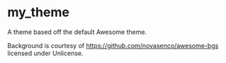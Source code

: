 # my_theme

A theme based off the default Awesome theme.

Background is courtesy of https://github.com/novasenco/awesome-bgs licensed
under Unlicense.
